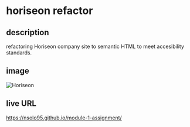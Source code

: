 # horiseon refactor
 
 ## description  
 refactoring Horiseon company site to semantic HTML to meet accesibility standards.
 
 ## image
![Horiseon](https://user-images.githubusercontent.com/117949752/206529354-f2921208-5a89-49b4-a837-61f2a470c251.png)

## live URL
https://nsolo95.github.io/module-1-assignment/
